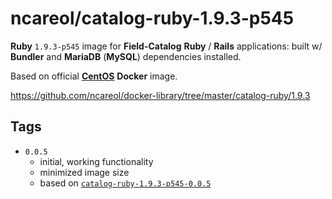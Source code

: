# ncareol/catalog-ruby-1.9.3-p545

**Ruby** `1.9.3-p545` image for **Field-Catalog** **Ruby** / **Rails** applications: built w/ **Bundler** and **MariaDB** (**MySQL**) dependencies installed.

Based on official [**CentOS**](https://hub.docker.com/_/centos/) **Docker** image.

<https://github.com/ncareol/docker-library/tree/master/catalog-ruby/1.9.3>

## Tags

- `0.0.5`
  - initial, working functionality
  - minimized image size
  - based on [`catalog-ruby-1.9.3-p545-0.0.5`](https://github.com/ncareol/docker-library/releases/tag/catalog-ruby-1.9.3-p545-0.0.5)
